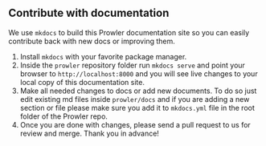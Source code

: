 ## Contribute with documentation

We use `mkdocs` to build this Prowler documentation site so you can easily contribute back with new docs or improving them.

1. Install `mkdocs` with your favorite package manager.
2. Inside the `prowler` repository folder run `mkdocs serve` and point your browser to `http://localhost:8000` and you will see live changes to your local copy of this documentation site.
3. Make all needed changes to docs or add new documents. To do so just edit existing md files inside `prowler/docs` and if you are adding a new section or file please make sure you add it to `mkdocs.yml` file in the root folder of the Prowler repo.
4. Once you are done with changes, please send a pull request to us for review and merge. Thank you in advance!

